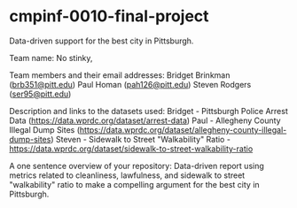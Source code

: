 # cmpinf-0010-final-project
Data-driven support for the best city in Pittsburgh.

Team name:
    No stinky, 
    
Team members and their email addresses:
    Bridget Brinkman (brb351@pitt.edu)
    Paul Homan (pah126@pitt.edu)
    Steven Rodgers (ser95@pitt.edu)
    
Description and links to the datasets used:
    Bridget - Pittsburgh Police Arrest Data (https://data.wprdc.org/dataset/arrest-data)
    Paul - Allegheny County Illegal Dump Sites (https://data.wprdc.org/dataset/allegheny-county-illegal-dump-sites)
    Steven - Sidewalk to Street "Walkability" Ratio - https://data.wprdc.org/dataset/sidewalk-to-street-walkability-ratio

A one sentence overview of your repository:
    Data-driven report using metrics related to cleanliness, lawfulness, and sidewalk to street "walkability" ratio to make a compelling argument for the best city in Pittsburgh.